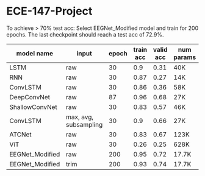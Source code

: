 # ECE-147-Project

To achieve > 70% test acc:
Select EEGNet_Modified model and train for 200 epochs. The last checkpoint should reach a test acc of 72.9%.


| model name     | input                   | epoch | train acc | valid acc | num params  |  test acc  |
|----------------|-------------------------|-------|-----------|-----------|-------------|------------|
| LSTM           | raw                     | 30    | 0.9       | 0.31      | 40K         |   	  |
| RNN            | raw                     | 30    | 0.87      | 0.27      | 14K         |   	  |
| ConvLSTM       | raw                     | 30    | 0.86      | 0.36      | 58K         |   	  |
| DeepConvNet    | raw                     | 87    | 0.96      | 0.68      | 27K         | 0.64   	  |
| ShallowConvNet | raw                     | 30    | 0.83      | 0.57      | 46K         | 0.55   	  |
| ConvLSTM       | max, avg, subsampling   | 30    | 0.9       | 0.66      | 27K         |    	  |
| ATCNet         | raw                     | 30    | 0.83      | 0.67      | 123K        | 0.67   	  |
| ViT            | raw                     | 30    | 0.26      | 0.25      | 628K        |   	  |
| EEGNet_Modified| raw                     | 200   | 0.95      | 0.72      | 17.7K       | 0.73   	  |
| EEGNet_Modified| trim                    | 200   | 0.93      | 0.74      | 17.7K       | 0.74   	  |



